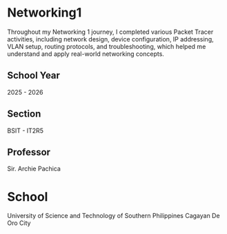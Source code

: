 # Networking1
Throughout my Networking 1 journey, I completed various Packet Tracer activities, including network design, device configuration, IP addressing, VLAN setup, routing protocols, and troubleshooting, which helped me understand and apply real-world networking concepts. 

## School Year
2025 - 2026 

## Section 
BSIT - IT2R5

## Professor
Sir. Archie Pachica

# School 
University of Science and Technology of Southern Philippines
Cagayan De Oro City
